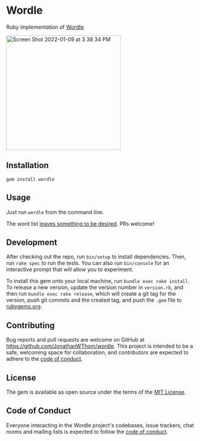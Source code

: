# Wordle

Ruby implementation of [Wordle](https://www.powerlanguage.co.uk/wordle/).

<img width="306" alt="Screen Shot 2022-01-09 at 3 38 34 PM" src="https://user-images.githubusercontent.com/22665228/148705881-bb355419-a133-40a2-b853-233ba721be22.png">


## Installation

`gem install wordle`

## Usage

Just run `wordle` from the command line.

The word list [leaves something to be desired](https://github.com/JonathanWThom/wordle/issues/1). PRs welcome!

## Development

After checking out the repo, run `bin/setup` to install dependencies. Then, run `rake spec` to run the tests. You can also run `bin/console` for an interactive prompt that will allow you to experiment.

To install this gem onto your local machine, run `bundle exec rake install`. To release a new version, update the version number in `version.rb`, and then run `bundle exec rake release`, which will create a git tag for the version, push git commits and the created tag, and push the `.gem` file to [rubygems.org](https://rubygems.org).

## Contributing

Bug reports and pull requests are welcome on GitHub at https://github.com/JonathanWThom/wordle. This project is intended to be a safe, welcoming space for collaboration, and contributors are expected to adhere to the [code of conduct](https://github.com/JonathanWThom/wordle/blob/main/CODE_OF_CONDUCT.md).

## License

The gem is available as open source under the terms of the [MIT License](https://opensource.org/licenses/MIT).

## Code of Conduct

Everyone interacting in the Wordle project's codebases, issue trackers, chat rooms and mailing lists is expected to follow the [code of conduct](https://github.com/JonathanWThom/wordle/blob/main/CODE_OF_CONDUCT.md).
